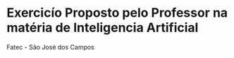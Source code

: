 # Exercicío Proposto pelo Professor na matéria de Inteligencia Artificial 
Fatec - São José dos Campos
